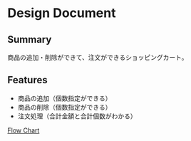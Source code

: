 # Design Document

## Summary
商品の追加・削除ができて、注文ができるショッピングカート。

## Features

- 商品の追加（個数指定ができる）
- 商品の削除（個数指定ができる）
- 注文処理（合計金額と合計個数がわかる）

[Flow Chart](flowchart.md)
